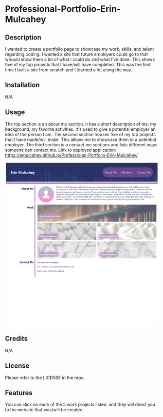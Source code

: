 # Professional-Portfolio-Erin-Mulcahey

## Description

I wanted to create a portfolio page to showcase my work, skills, and talent regarding coding. I wanted a site that future employers could go to that whould show them a lot of what I could do and what I've done. This shows five of my top projects that I have/will have completed. This was the first time I built a site from scratch and I learned a lot along the way. 

## Installation

N/A

## Usage

The top section is an about me section. it has a short description of me, my background, my favorite activities. It's used to give a potential employer an idea of the person I am.
The second section houses five of my top projects that I have made/will make. This allows me to showcase them to a potential employer.
The third section is a contact me sections and lists different ways someone can contact me.
Link to deployed application: https://emulcahey.github.io/Professional-Portfolio-Erin-Mulcahey/

![Screen shot of the deployed application.](images/Portfolio-Screen-Shot.png)

## Credits

N/A

## License

Please refer to the LICENSE in the repo.

## Features

You can click on each of the 5 work projects listed, and they will direct you to the website that was/will be created. 
